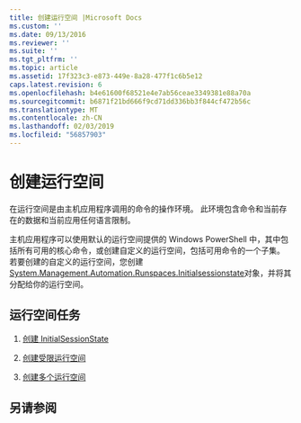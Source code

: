 ```yaml
---
title: 创建运行空间 |Microsoft Docs
ms.custom: ''
ms.date: 09/13/2016
ms.reviewer: ''
ms.suite: ''
ms.tgt_pltfrm: ''
ms.topic: article
ms.assetid: 17f323c3-e873-449e-8a28-477f1c6b5e12
caps.latest.revision: 6
ms.openlocfilehash: b4e61600f68521e4e7ab56ceae3349381e88a70a
ms.sourcegitcommit: b6871f21bd666f9cd71dd336bb3f844cf472b56c
ms.translationtype: MT
ms.contentlocale: zh-CN
ms.lasthandoff: 02/03/2019
ms.locfileid: "56857903"
---
```

# <a name="creating-runspaces"></a>创建运行空间

在运行空间是由主机应用程序调用的命令的操作环境。 此环境包含命令和当前存在的数据和当前应用任何语言限制。

 主机应用程序可以使用默认的运行空间提供的 Windows PowerShell 中，其中包括所有可用的核心命令，或创建自定义的运行空间，包括可用命令的一个子集。 若要创建的自定义的运行空间，您创建[System.Management.Automation.Runspaces.Initialsessionstate](/dotnet/api/System.Management.Automation.Runspaces.InitialSessionState)对象，并将其分配给你的运行空间。

## <a name="runspace-tasks"></a>运行空间任务

1. [创建 InitialSessionState](./creating-an-initialsessionstate.md)

2. [创建受限运行空间](./creating-a-constrained-runspace.md)

3. [创建多个运行空间](./creating-multiple-runspaces.md)

## <a name="see-also"></a>另请参阅
